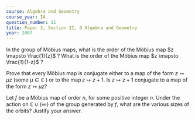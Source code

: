 ```yaml
---
course: Algebra and Geometry
course_year: IA
question_number: 11
title: Paper 3, Section II, D Algebra and Geometry
year: 2007
---
```




In the group of Möbius maps, what is the order of the Möbius map $z \mapsto \frac{1}{z}$ ? What is the order of the Möbius map $z \mapsto \frac{1}{1-z}$ ?

Prove that every Möbius map is conjugate either to a map of the form $z \mapsto \mu z$ (some $\mu \in \mathbb{C}$ ) or to the $\operatorname{map} z \mapsto z+1$. Is $z \mapsto z+1$ conjugate to a map of the form $z \mapsto \mu z ?$

Let $f$ be a Möbius map of order $n$, for some positive integer $n$. Under the action on $\mathbb{C} \cup\{\infty\}$ of the group generated by $f$, what are the various sizes of the orbits? Justify your answer.